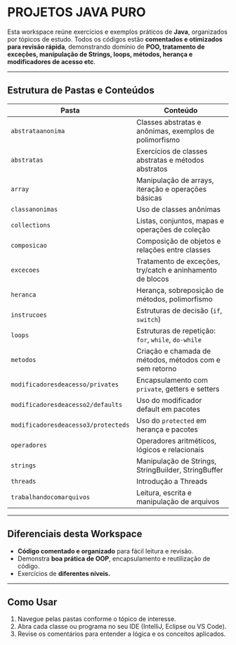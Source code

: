 # PROJETOS JAVA PURO

Esta workspace reúne exercícios e exemplos práticos de **Java**, organizados por tópicos de estudo. Todos os códigos estão **comentados e otimizados para revisão rápida**, demonstrando domínio de **POO, tratamento de exceções, manipulação de Strings, loops, métodos, herança e modificadores de acesso etc**.

---

## Estrutura de Pastas e Conteúdos

| Pasta | Conteúdo |
|-------|---------|
| `abstrataanonima` | Classes abstratas e anônimas, exemplos de polimorfismo |
| `abstratas` | Exercícios de classes abstratas e métodos abstratos |
| `array` | Manipulação de arrays, iteração e operações básicas |
| `classanonimas` | Uso de classes anônimas |
| `collections` | Listas, conjuntos, mapas e operações de coleção |
| `composicao` | Composição de objetos e relações entre classes |
| `excecoes` | Tratamento de exceções, try/catch e aninhamento de blocos |
| `heranca` | Herança, sobreposição de métodos, polimorfismo |
| `instrucoes` | Estruturas de decisão (`if`, `switch`) |
| `loops` | Estruturas de repetição: `for`, `while`, `do-while` |
| `metodos` | Criação e chamada de métodos, métodos com e sem retorno |
| `modificadoresdeacesso/privates` | Encapsulamento com `private`, getters e setters |
| `modificadoresdeacesso2/defaults` | Uso do modificador default em pacotes |
| `modificadoresdeacesso3/protecteds` | Uso do `protected` em herança e pacotes |
| `operadores` | Operadores aritméticos, lógicos e relacionais |
| `strings` | Manipulação de Strings, StringBuilder, StringBuffer |
| `threads` | Introdução a Threads |
| `trabalhandocomarquivos` | Leitura, escrita e manipulação de arquivos |

---

## Diferenciais desta Workspace

- **Código comentado e organizado** para fácil leitura e revisão.
- Demonstra **boa prática de OOP**, encapsulamento e reutilização de código.
- Exercícios de **diferentes níveis.**

---

## Como Usar

1. Navegue pelas pastas conforme o tópico de interesse.
2. Abra cada classe ou programa no seu IDE (IntelliJ, Eclipse ou VS Code).
3. Revise os comentários para entender a lógica e os conceitos aplicados.
